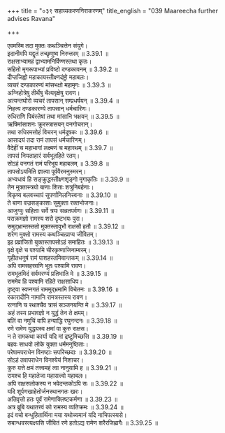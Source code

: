 +++
title = "०३९ सहाय्यकरणनिराकरणम्"
title_english = "039 Maareecha further advises Ravana"

+++

एवमस्मि तदा मुक्तः कथञ्चित्तेन संयुगे।  
इदानीमपि यद्वृतं तच्छृणुष्व निरुत्तरम् ॥ 3.39.1 ॥   
राक्षसाभ्यामहं द्वाभ्यामनिर्विण्णस्तथा कृतः।  
सहितो मृगरूपाभ्यां प्रविष्टो दण्डकावनम् ॥ 3.39.2 ॥   
दीप्तजिह्वो महाकायस्तीक्ष्णदंष्ट्रो महाबलः।  
व्यचरं दण्डकारण्यं मांसभक्षो महामृगः ॥ 3.39.3 ॥   
अग्निहोत्रेषु तीर्थेषु चैत्यवृक्षेषु रावण।  
अत्यन्तघोरो व्यचरं तापसान् सम्प्रधर्षयन् ॥ 3.39.4 ॥   
निहत्य दण्डकारण्ये तापसान् धर्मचारिणः।  
रुधिराणि पिबंस्तेषां तथा मांसानि भक्षयन् ॥ 3.39.5 ॥   
ऋषिमांसाशनः क्रूरस्त्रासयन् वनगोचरान्।  
तथा रुधिरमत्तोहं विचरन् धर्मदूषकः ॥ 3.39.6 ॥   
आसादयं तदा रामं तापसं धर्मचारिणम्।  
वैदेहीं च महाभागां लक्ष्मणं च महारथम् ॥ 3.39.7 ॥   
तापसं नियताहारं सर्वभूतहिते रतम्।  
सोऽहं वनगतं रामं परिभूय महाबलम् ॥ 3.39.8 ॥   
तापसोऽयमिति ज्ञात्वा पूर्ववैरमनुस्मरन्।  
अभ्यधावं हि सङ्क्रुद्धस्तीक्ष्णशृङ्गो मृगाकृतिः ॥ 3.39.9 ॥   
तेन मुक्तास्त्रयो बाणाः शिताः शत्रुनिबर्हणाः।  
विकृष्य बलवच्चापं सुपर्णानिलनिस्वनाः ॥ 3.39.10 ॥   
ते बाणा वज्रसङ्काशाः सुमुक्ता रक्तभोजनाः।  
आजुग्मुः सहिताः सर्वे त्रयः सन्नतपर्वणः ॥ 3.39.11 ॥   
पराक्रमज्ञो रामस्य शरो दृष्टभयः पुरा।  
समुद्भ्रान्तस्ततो मुक्तस्तावुभौ राक्षसौ हतौ ॥ 3.39.12 ॥   
शरेण मुक्तो रामस्य कथञ्चित्प्राप्य जीवितम्।  
इह प्रव्राजितो युक्तस्तापसोऽहं समाहितः ॥ 3.39.13 ॥   
वृक्षे वृक्षे च पश्यामि चीरकृष्णाजिनाम्बरम्।  
गृहीतधनुषं रामं पाशहस्तमिवान्तकम् ॥ 3.39.14 ॥   
अपि रामसहस्राणि भूतः पश्यामि रावण।  
रामभूतमिदं सर्वमरण्यं प्रतिभाति मे ॥ 3.39.15 ॥   
राममेव हि पश्यामि रहिते राक्षसाधिप।  
दृष्ट्वा स्वप्नगतं राममुद्भ्रमामि विचेतनः ॥ 3.39.16 ॥   
रकारादीनि नामानि रामत्रस्तस्य रावण।  
रत्नानि च रथाश्चैव त्रासं सञ्जनयन्ति मे ॥ 3.39.17 ॥   
अहं तस्य प्रभावज्ञो न युद्धं तेन ते क्षमम्।  
बलिं वा नमुचिं वापि हन्याद्धि रघुनन्दनः ॥ 3.39.18 ॥   
रणे रामेण युद्ध्यस्व क्षमां वा कुरु राक्षस।  
न ते रामकथा कार्या यदि मां द्रष्टुमिच्छसि ॥ 3.39.19 ॥   
बहवः साधवो लोके युक्ता धर्ममनुष्ठिताः।  
परेषामपराधेन विनष्टाः सपरिच्छदाः ॥ 3.39.20 ॥   
सोऽहं तवापराधेन विनश्येयं निशाचर।  
कुरु यत्ते क्षमं तत्त्वमहं त्वा नानुयामि ह ॥ 3.39.21 ॥   
रामश्च हि महातेजा महासत्त्वो महाबलः।  
अपि राक्षसलोकस्य न भवेदन्तकोऽपि सः ॥ 3.39.22 ॥   
यदि शूर्पणखाहेतोर्जनस्थानगतः खरः।  
अतिवृत्तो हतः पूर्वं रामेणाक्लिष्टकर्मणा ॥ 3.39.23 ॥   
अत्र ब्रूबि यथातत्त्वं को रामस्य व्यतिक्रमः ॥ 3.39.24 ॥   
इदं वचो बन्धुहितार्थिना मया यथोच्यमानं यदि नाभिपत्स्यसे।  
सबान्धवस्त्यक्ष्यसि जीवितं रणे हतोऽद्य रामेण शरैरजिह्मगैः ॥ 3.39.25 ॥   
